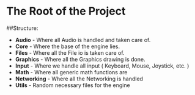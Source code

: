 # The Root of the Project

##Structure:
* **Audio** - Where all Audio is handled and taken care of.
* **Core** - Where the base of the engine lies.
* **Files** - Where all the File io is taken care of.
* **Graphics** - Where all the Graphics drawing is done.
* **Input** - Where we handle all input ( Keyboard, Mouse, Joystick, etc. )
* **Math** - Where all generic math functions are
* **Networking** - Where all the Networking is handled
* **Utils** - Random necessary files for the engine